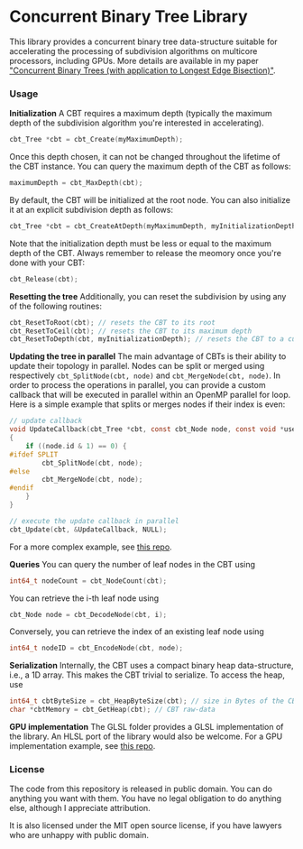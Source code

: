 # Concurrent Binary Tree Library

This library provides a concurrent binary tree data-structure suitable for accelerating the processing of subdivision algorithms on multicore processors, including GPUs. More details are available in my paper ["Concurrent Binary Trees (with application to Longest Edge Bisection)"](https://onrendering.com/).

### Usage

**Initialization**
A CBT requires a maximum depth (typically the maximum depth of the subdivision algorithm you're interested in accelerating). 
```c
cbt_Tree *cbt = cbt_Create(myMaximumDepth);
```
Once this depth chosen, it can not be changed throughout the lifetime of the CBT instance. You can query the maximum depth of the CBT as follows:
```c
maximumDepth = cbt_MaxDepth(cbt);
```
By default, the CBT will be initialized at the root node. You can also initialize it at an explicit subdivision depth as follows:
```c
cbt_Tree *cbt = cbt_CreateAtDepth(myMaximumDepth, myInitializationDepth);
```
Note that the initialization depth must be less or equal to the maximum depth of the CBT.
Always remember to release the meomory once you're done with your CBT:
```c
cbt_Release(cbt);
```

**Resetting the tree**
Additionally, you can reset the subdivision by using any of the following routines:
```c
cbt_ResetToRoot(cbt); // resets the CBT to its root
cbt_ResetToCeil(cbt); // resets the CBT to its maximum depth
cbt_ResetToDepth(cbt, myInitializationDepth); // resets the CBT to a custom depth
```

**Updating the tree in parallel**
The main advantage of CBTs is their ability to update their topology in parallel. Nodes can be split or merged using respectively `cbt_SplitNode(cbt, node)` and `cbt_MergeNode(cbt, node)`. In order to process the operations in parallel, you can provide a custom callback that will be executed in parallel within an OpenMP parallel for loop. Here is a simple example that splits or merges nodes if their index is even:
```c
// update callback
void UpdateCallback(cbt_Tree *cbt, const cbt_Node node, const void *userData)
{
    if ((node.id & 1) == 0) {
#ifdef SPLIT
        cbt_SplitNode(cbt, node);
#else
        cbt_MergeNode(cbt, node);
#endif        
    }
}

// execute the update callback in parallel
cbt_Update(cbt, &UpdateCallback, NULL);
```
For a more complex example, see [this repo](https://github.com/jdupuy/LongestEdgeBisection2D).

**Queries**
You can query the number of leaf nodes in the CBT using 
```c
int64_t nodeCount = cbt_NodeCount(cbt);
```
You can retrieve the i-th leaf node using 
```c
cbt_Node node = cbt_DecodeNode(cbt, i);
```
Conversely, you can retrieve the index of an existing leaf node using
```c
int64_t nodeID = cbt_EncodeNode(cbt, node);
```


**Serialization**
Internally, the CBT uses a compact binary heap data-structure, i.e., a 1D array. This makes the CBT trivial to serialize. To access the heap, use 
```c
int64_t cbtByteSize = cbt_HeapByteSize(cbt); // size in Bytes of the CBT
char *cbtMemory = cbt_GetHeap(cbt); // CBT raw-data
```
 

**GPU implementation**
The GLSL folder provides a GLSL implementation of the library. An HLSL port of the library would also be welcome.
For a GPU implementation example, see [this repo](https://github.com/jdupuy/LongestEdgeBisection2D).


### License

The code from this repository is released in public domain. You can do anything you want with them. You have no legal obligation to do anything else, although I appreciate attribution.

It is also licensed under the MIT open source license, if you have lawyers who are unhappy with public domain.

